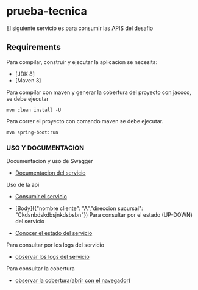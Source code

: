 # prueba-tecnica
El siguiente servicio es para consumir las APIS del desafio

## Requirements

Para compilar, construir y ejecutar la aplicacion se necesita:
- [JDK 8]
- [Maven 3]

Para compilar con maven y generar la cobertura del proyecto con jacoco, se debe ejecutar
```
mvn clean install -U
```
Para correr el proyecto con comando maven se debe ejecutar.
```
mvn spring-boot:run
```
### USO Y DOCUMENTACION
Documentacion y uso de Swagger
* [Documentacion del servicio](http://localhost:8080/swagger-ui.html#/)

Uso de la api

* [Consumir el servicio](http://localhost:8080/golan-api/v1/prueba/{nombreDePrueba})
* [Body]({"nombre cliente": "A","direccion sucursal": "Ckdsnbdskdbsjnkdsbsbn"})
Para consultar por el estado (UP-DOWN) del servicio

* [Conocer el estado del servicio](http://localhost:8080/api/v1/actuator/health)

Para consultar por los logs del servicio

* [observar los logs del servicio](http://localhost:8080/api/v1/actuator/logfile)

Para consultar la cobertura

* [observar la cobertura(abrir con el navegador)](target\site\jacoco\index.html)
